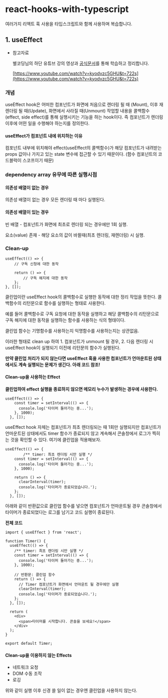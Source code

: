 # react-hooks-with-typescript

여러가지 리액트 훅 사용을 타입스크립트와 함께 사용하며 복습합니다.

## 1. useEffect
- 참고자료
    
    별코딩님의 하단 유튜브 강의 영상과 [공식문서](https://ko.reactjs.org/docs/hooks-effect.html)를 통해 학습하고 정리합니다.
    
    [https://www.youtube.com/watch?v=kyodvzc5GHU&t=722s](https://www.youtube.com/watch?v=kyodvzc5GHU&t=722s)
    

### 개념
useEffect hook은 어떠한 컴포넌트가 화면에 처음으로 렌더링 될 때 (Mount), 이후 재렌더링 될 때(Update), 화면에서 사라질 때(Unmount) 작업할 내용을 콜백함수(effect, side effect)를 통해 실행시키는 기능을 하는 hook이다. 
즉 컴포넌트가 렌더링 이후에 어떤 일을 수행해야 하는지를 정의한다.

#### useEffect가 컴포넌트 내에 위치하는 이유

컴포넌트 내부에 위치해야 effect(useEffect의 콜백함수)가 해당 컴포넌트가 내려받는 props 값이나 가지고 있는 state 변수에 접근할 수 있기 때문이다.
(함수 컴포넌트의 코드블럭이 스코프이기 때문)

### dependency array 유무에 따른 실행시점

#### 의존성 배열이 없는 경우

의존성 배열이 없는 경우 모든 렌더링 때 마다 실행된다.

#### 의존성 배열이 있는 경우

빈 배열 - 컴포넌트가 화면에 최초로 렌더링 되는 경우에만 1회 실행.

요소(value) 존재 - 해당 요소의 값이 바뀔때(최초 렌더링, 재렌더링) 시 실행.

### Clean-up

```tsx
useEffect(() => {
	// 구독 신청에 대한 동작
	
	return () => {
		// 구독 해지에 대한 동작
	};
}, []);
```

클린업이란 useEffect hook의 콜백함수로 실행한 동작에 대한 정리 작업을 뜻한다. 콜백함수의 리턴문으로 함수를 실행하는 형태로 사용한다.

예를 들어 콜백함수로 구독 요청에 대한 동작을 실행하고 해당 콜백함수의 리턴문으로 구독 해지에 대한 동작을 실행하는 함수를 사용하는 식의 형태이다.

클린업 함수는 기명함수를 사용하는지 익명함수를 사용하는지는 상관없음.

이러한 형태로 clean up 하여 1. 컴포넌트가 unmount 될 경우, 2. 다음 렌더링 시 useEffect hook이 실행되기 이전에 리턴문의 함수가 실행된다.

**만약 클린업 처리가 되지 않는다면 useEffect 훅을 사용한 컴포넌트가 언마운트된 상태에서도 계속 실행되는 문제가 생긴다. 아래 코드 참조!**

#### Clean-up을 사용하는 Effect

**클린업하여 effect 실행을 종료하지 않으면 메모리 누수가 발생하는 경우에 사용한다.**

```tsx
useEffect(() => {
    const timer = setInterval(() => {
      console.log('타이머 돌아가는 중...');
    }, 1000);
  }, []);
```

useEffect hook 자체는 컴포넌트가 최초 렌더링되는 때 1회만 실행되지만 컴포넌트가 언마운트된 상태에서도 timer 함수가 종료되지 않고 계속해서 콘솔창에서 로그가 찍히는 것을 확인할 수 있다. 여기에 클린업을 적용해보자.

```tsx
useEffect(() => {
		/** timer: 최초 렌더링 시만 실행 */
    const timer = setInterval(() => {
      console.log('타이머 돌아가는 중...');
    }, 1000);

    return () => {
      clearInterval(timer);
      console.log('타이머가 종료되었습니다.');
    };
  }, []);
```

아래와 같이 반환값으로 클린업 함수를 넣으면 컴포넌트가 언마운트될 경우 콘솔창에서 타이머가 종료되었다는 로그를 남기고 코드 실행이 종료된다.

**전체 코드**

```tsx
import { useEffect } from 'react';

function Timer() {
  useEffect(() => {
    /** timer: 최초 렌더링 시만 실행 */
    const timer = setInterval(() => {
      console.log('타이머 돌아가는 중...');
    }, 1000);

    // 반환문: 클린업 함수
    return () => {
      // Timer 컴포넌트가 화면에서 언마운트 될 경우에만 실행
      clearInterval(timer);
      console.log('타이머가 종료되었습니다.');
    };
  }, []);

  return (
    <div>
      <span>타이머를 시작합니다. 콘솔을 보세요!</span>
    </div>
  );
}

export default Timer;
```

#### Clean-up을 이용하지 않는 Effects

- 네트워크 요청
- DOM 수동 조작
- 로깅

위와 같이 실행 이후 신경 쓸 일이 없는 경우엔 클린업을 사용하지 않는다.
